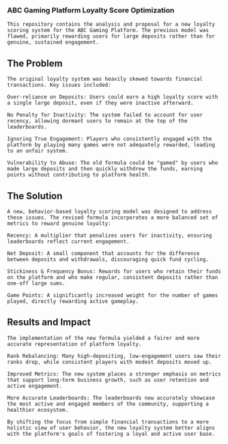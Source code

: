 ### ABC Gaming Platform Loyalty Score Optimization

	This repository contains the analysis and proposal for a new loyalty scoring system for the ABC Gaming Platform. The previous model was flawed, primarily rewarding users for large deposits rather than for genuine, sustained engagement.

## The Problem
	The original loyalty system was heavily skewed towards financial transactions. Key issues included:
	
	Over-reliance on Deposits: Users could earn a high loyalty score with a single large deposit, even if they were inactive afterward.
	
	No Penalty for Inactivity: The system failed to account for user recency, allowing dormant users to remain at the top of the leaderboards.
	
	Ignoring True Engagement: Players who consistently engaged with the platform by playing many games were not adequately rewarded, leading to an unfair system.
	
	Vulnerability to Abuse: The old formula could be "gamed" by users who made large deposits and then quickly withdrew the funds, earning points without contributing to platform health.

## The Solution
	A new, behavior-based loyalty scoring model was designed to address these issues. The revised formula incorporates a more balanced set of metrics to reward genuine loyalty:
	
	Recency: A multiplier that penalizes users for inactivity, ensuring leaderboards reflect current engagement.
	
	Net Deposit: A small component that accounts for the difference between deposits and withdrawals, discouraging quick fund cycling.
	
	Stickiness & Frequency Bonus: Rewards for users who retain their funds on the platform and who make regular, consistent deposits rather than one-off large sums.
	
	Game Points: A significantly increased weight for the number of games played, directly rewarding active gameplay.

## Results and Impact
	The implementation of the new formula yielded a fairer and more accurate representation of platform loyalty.
	
	Rank Rebalancing: Many high-depositing, low-engagement users saw their ranks drop, while consistent players with modest deposits moved up.
	
	Improved Metrics: The new system places a stronger emphasis on metrics that support long-term business growth, such as user retention and active engagement.
	
	More Accurate Leaderboards: The leaderboards now accurately showcase the most active and engaged members of the community, supporting a healthier ecosystem.
	
	By shifting the focus from simple financial transactions to a more holistic view of user behavior, the new loyalty system better aligns with the platform's goals of fostering a loyal and active user base.
